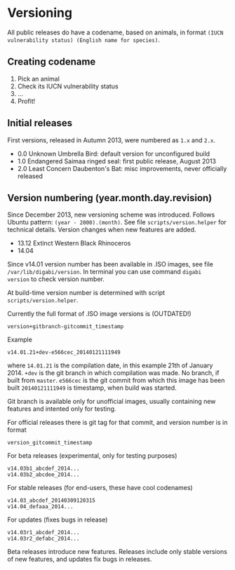 Versioning
============================================
All public releases do have a codename, based on animals, in format `(IUCN vulnerability status) (English name for species)`.

## Creating codename

 1. Pick an animal
 2. Check its IUCN vulnerability status
 3. ...
 4. Profit!

## Initial releases
First versions, released in Autumn 2013, were numbered as `1.x` and `2.x`.

 - 0.0 Unknown Umbrella Bird: default version for unconfigured build
 - 1.0 Endangered Saimaa ringed seal: first public release, August 2013
 - 2.0 Least Concern Daubenton's Bat: misc improvements, never officially released


## Version numbering (year.month.day.revision)
Since December 2013, new versioning scheme was introduced. Follows Ubuntu pattern: `(year - 2000).(month)`. See file `scripts/version.helper` for technical details. Version changes when new features are added.

 - 13.12 Extinct Western Black Rhinoceros
 - 14.04

Since v14.01 version number has been available in .ISO images, see file 
`/var/lib/digabi/version`. In terminal you can use command `digabi 
version` to check version number.


At build-time version number is determined with script `scripts/version.helper`.

Currently the full format of .ISO image versions is (OUTDATED!)

    version+gitbranch-gitcommit_timestamp

Example

    v14.01.21+dev-e566cec_20140121111949

where `14.01.21` is the compilation date, in this example 21th of 
January  2014. `+dev` is the git branch in which compilation was made. 
No branch, if built from `master`. `e566cec` is the git commit from which this image 
has been built `20140121111949` is timestamp, when build was started.

Git branch is available only for unofficial images, usually containing new features and intented only for testing.

For official releases there is git tag for that commit, and version number is in format

    version_gitcommit_timestamp

For beta releases (experimental, only for testing purposes)

    v14.03b1_abcdef_2014...
    v14.03b2_abcdee_2014...

For stable releases (for end-users, these have cool codenames)

    v14.03_abcdef_20140309120315
    v14.04_defaaa_2014...

For updates (fixes bugs in release)

    v14.03r1_abcdef_2014...
    v14.03r2_defabc_2014...

Beta releases introduce new features. Releases include only stable versions of new features, and updates fix bugs in releases.
